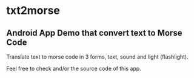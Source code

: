 # txt2morse

## Android App Demo that convert text to Morse Code

Translate text to morse code in 3 forms, text, sound and light (flashlight).

Feel free to check and/or the source code of this app.
